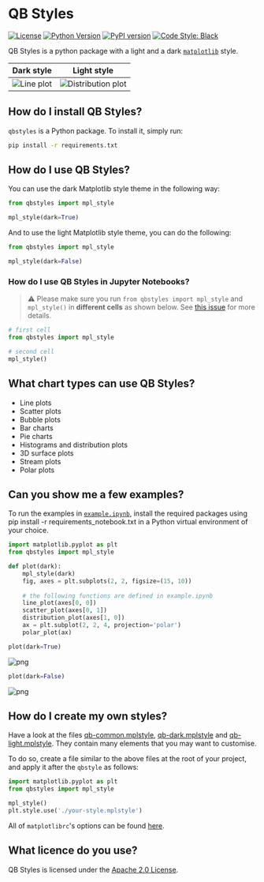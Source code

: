 # QB Styles

[![License](https://img.shields.io/badge/license-Apache%202.0-blue.svg)](https://opensource.org/licenses/Apache-2.0)
[![Python Version](https://img.shields.io/pypi/pyversions/qbstyles.svg)](https://pypi.org/project/qbstyles/)
[![PyPI version](https://badge.fury.io/py/qbstyles.svg)](https://pypi.org/project/qbstyles/)
[![Code Style: Black](https://img.shields.io/badge/code%20style-black-black.svg)](https://github.com/ambv/black)

QB Styles is a python package with a light and a dark [`matplotlib`](https://github.com/matplotlib/matplotlib) style.

Dark style | Light style
|-----------|----------- |
| ![Line plot](https://github.com/quantumblacklabs/qbstyles/raw/master/examples/line.png?raw=true "Line plot") | ![Distribution plot](https://github.com/quantumblacklabs/qbstyles/raw/master/examples/distribution_light.png?raw=true "Distribution plot") |

## How do I install QB Styles?

`qbstyles` is a Python package. To install it, simply run:


```bash
pip install -r requirements.txt
```

## How do I use QB Styles?

You can use the dark Matplotlib style theme in the following way:

```python
from qbstyles import mpl_style

mpl_style(dark=True)
```

And to use the light Matplotlib style theme, you can do the following: 

```python
from qbstyles import mpl_style

mpl_style(dark=False)
```

### How do I use QB Styles in Jupyter Notebooks?

> ⚠️ Please make sure you run `from qbstyles import mpl_style` and `mpl_style()` in **different cells** as shown below. See [this issue](https://github.com/jupyter/notebook/issues/3691) for more details.

```python
# first cell
from qbstyles import mpl_style
```
```python
# second cell
mpl_style()
```

## What chart types can use QB Styles?

- Line plots
- Scatter plots
- Bubble plots
- Bar charts
- Pie charts
- Histograms and distribution plots
- 3D surface plots
- Stream plots
- Polar plots

## Can you show me a few examples?

To run the examples in [`example.ipynb`](https://github.com/quantumblacklabs/qbstyles/blob/master/example.ipynb), install the required packages using pip install -r requirements_notebook.txt in a Python virtual environment of your choice.

```python
import matplotlib.pyplot as plt
from qbstyles import mpl_style

def plot(dark):
    mpl_style(dark)
    fig, axes = plt.subplots(2, 2, figsize=(15, 10))
    
    # the following functions are defined in example.ipynb 
    line_plot(axes[0, 0])
    scatter_plot(axes[0, 1])
    distribution_plot(axes[1, 0])
    ax = plt.subplot(2, 2, 4, projection='polar')
    polar_plot(ax)

plot(dark=True)
```

![png](https://github.com/quantumblacklabs/qbstyles/raw/master/examples/output_6_0.png?raw=true)

```python
plot(dark=False)
```

![png](https://github.com/quantumblacklabs/qbstyles/raw/master/examples/output_7_0.png?raw=true)

## How do I create my own styles? 

Have a look at the files [qb-common.mplstyle](https://github.com/quantumblacklabs/qbstyles/blob/master/qbstyles/styles/qb-common.mplstyle), [qb-dark.mplstyle](https://github.com/quantumblacklabs/qbstyles/blob/master/qbstyles/styles/qb-dark.mplstyle) and [qb-light.mplstyle](https://github.com/quantumblacklabs/qbstyles/blob/master/qbstyles/styles/qb-light.mplstyle). They contain many elements that you may want to customise.

To do so, create a file similar to the above files at the root of your project, and apply it after the `qbstyle` as follows:

```python
import matplotlib.pyplot as plt
from qbstyles import mpl_style

mpl_style()
plt.style.use('./your-style.mplstyle')
```

All of `matplotlibrc`'s options can be found [here](https://matplotlib.org/tutorials/introductory/customizing.html#a-sample-matplotlibrc-file).

## What licence do you use?

QB Styles is licensed under the [Apache 2.0 License](https://www.apache.org/licenses/LICENSE-2.0).
